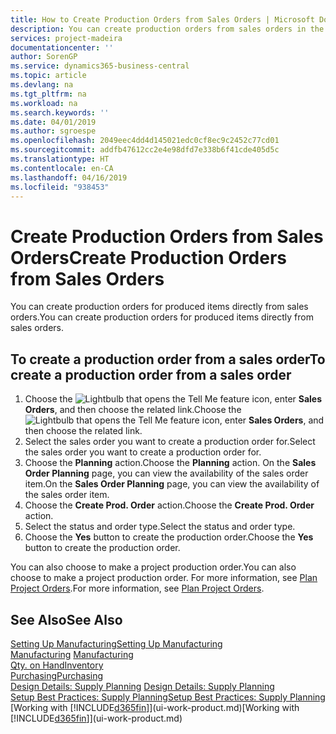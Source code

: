 ```yaml
---
title: How to Create Production Orders from Sales Orders | Microsoft Docs
description: You can create production orders from sales orders in the Sales & Marketing department.
services: project-madeira
documentationcenter: ''
author: SorenGP
ms.service: dynamics365-business-central
ms.topic: article
ms.devlang: na
ms.tgt_pltfrm: na
ms.workload: na
ms.search.keywords: ''
ms.date: 04/01/2019
ms.author: sgroespe
ms.openlocfilehash: 2049eec4dd4d145021edc0cf8ec9c2452c77cd01
ms.sourcegitcommit: addfb47612cc2e4e98dfd7e338b6f41cde405d5c
ms.translationtype: HT
ms.contentlocale: en-CA
ms.lasthandoff: 04/16/2019
ms.locfileid: "938453"
---
```

# <a name="create-production-orders-from-sales-orders"></a><span data-ttu-id="2d4c1-103">Create Production Orders from Sales Orders</span><span class="sxs-lookup"><span data-stu-id="2d4c1-103">Create Production Orders from Sales Orders</span></span>
<span data-ttu-id="2d4c1-104">You can create production orders for produced items directly from sales orders.</span><span class="sxs-lookup"><span data-stu-id="2d4c1-104">You can create production orders for produced items directly from sales orders.</span></span>  

## <a name="to-create-a-production-order-from-a-sales-order"></a><span data-ttu-id="2d4c1-105">To create a production order from a sales order</span><span class="sxs-lookup"><span data-stu-id="2d4c1-105">To create a production order from a sales order</span></span>  

1.  <span data-ttu-id="2d4c1-106">Choose the ![Lightbulb that opens the Tell Me feature](media/ui-search/search_small.png "Tell me what you want to do") icon, enter **Sales Orders**, and then choose the related link.</span><span class="sxs-lookup"><span data-stu-id="2d4c1-106">Choose the ![Lightbulb that opens the Tell Me feature](media/ui-search/search_small.png "Tell me what you want to do") icon, enter **Sales Orders**, and then choose the related link.</span></span>  
2.  <span data-ttu-id="2d4c1-107">Select the sales order you want to create a production order for.</span><span class="sxs-lookup"><span data-stu-id="2d4c1-107">Select the sales order you want to create a production order for.</span></span>  
3.  <span data-ttu-id="2d4c1-108">Choose the **Planning** action.</span><span class="sxs-lookup"><span data-stu-id="2d4c1-108">Choose the **Planning** action.</span></span> <span data-ttu-id="2d4c1-109">On the **Sales Order Planning** page, you can view the availability of the sales order item.</span><span class="sxs-lookup"><span data-stu-id="2d4c1-109">On the **Sales Order Planning** page, you can view the availability of the sales order item.</span></span>  
4.  <span data-ttu-id="2d4c1-110">Choose the **Create Prod. Order** action.</span><span class="sxs-lookup"><span data-stu-id="2d4c1-110">Choose the **Create Prod. Order** action.</span></span>  
5.  <span data-ttu-id="2d4c1-111">Select the status and order type.</span><span class="sxs-lookup"><span data-stu-id="2d4c1-111">Select the status and order type.</span></span>  
6.  <span data-ttu-id="2d4c1-112">Choose the **Yes** button to create the production order.</span><span class="sxs-lookup"><span data-stu-id="2d4c1-112">Choose the **Yes** button to create the production order.</span></span>

<span data-ttu-id="2d4c1-113">You can also choose to make a project production order.</span><span class="sxs-lookup"><span data-stu-id="2d4c1-113">You can also choose to make a project production order.</span></span> <span data-ttu-id="2d4c1-114">For more information, see [Plan Project Orders](production-how-to-plan-project-orders.md).</span><span class="sxs-lookup"><span data-stu-id="2d4c1-114">For more information, see [Plan Project Orders](production-how-to-plan-project-orders.md).</span></span>   

## <a name="see-also"></a><span data-ttu-id="2d4c1-115">See Also</span><span class="sxs-lookup"><span data-stu-id="2d4c1-115">See Also</span></span>  
[<span data-ttu-id="2d4c1-116">Setting Up Manufacturing</span><span class="sxs-lookup"><span data-stu-id="2d4c1-116">Setting Up Manufacturing</span></span>](production-configure-production-processes.md)  
<span data-ttu-id="2d4c1-117">[Manufacturing](production-manage-manufacturing.md)  </span><span class="sxs-lookup"><span data-stu-id="2d4c1-117">[Manufacturing](production-manage-manufacturing.md)  </span></span>  
[<span data-ttu-id="2d4c1-118">Qty. on Hand</span><span class="sxs-lookup"><span data-stu-id="2d4c1-118">Inventory</span></span>](inventory-manage-inventory.md)  
[<span data-ttu-id="2d4c1-119">Purchasing</span><span class="sxs-lookup"><span data-stu-id="2d4c1-119">Purchasing</span></span>](purchasing-manage-purchasing.md)  
<span data-ttu-id="2d4c1-120">[Design Details: Supply Planning](design-details-supply-planning.md) </span><span class="sxs-lookup"><span data-stu-id="2d4c1-120">[Design Details: Supply Planning](design-details-supply-planning.md) </span></span>  
[<span data-ttu-id="2d4c1-121">Setup Best Practices: Supply Planning</span><span class="sxs-lookup"><span data-stu-id="2d4c1-121">Setup Best Practices: Supply Planning</span></span>](setup-best-practices-supply-planning.md)  
<span data-ttu-id="2d4c1-122">[Working with [!INCLUDE[d365fin](includes/d365fin_md.md)]](ui-work-product.md)</span><span class="sxs-lookup"><span data-stu-id="2d4c1-122">[Working with [!INCLUDE[d365fin](includes/d365fin_md.md)]](ui-work-product.md)</span></span>
